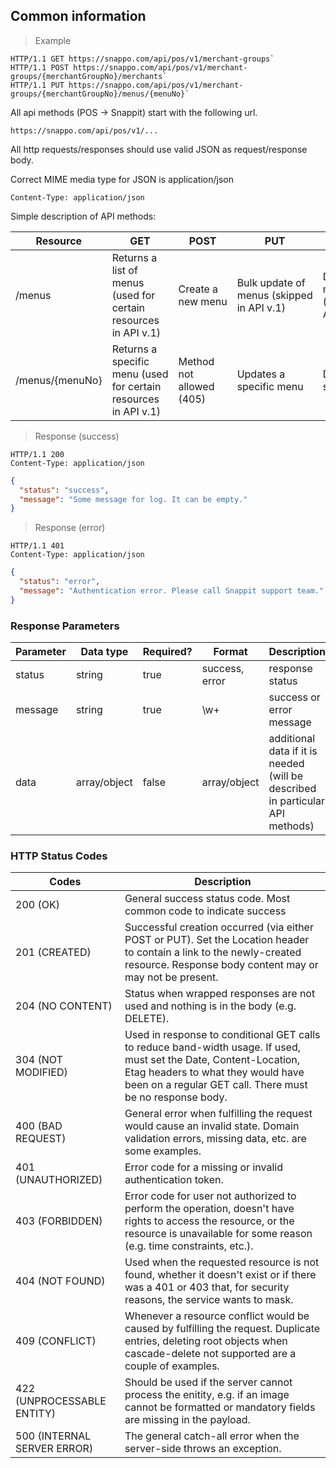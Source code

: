 ## Common information

> Example

```
HTTP/1.1 GET https://snappo.com/api/pos/v1/merchant-groups`
HTTP/1.1 POST https://snappo.com/api/pos/v1/merchant-groups/{merchantGroupNo}/merchants`
HTTP/1.1 PUT https://snappo.com/api/pos/v1/merchant-groups/{merchantGroupNo}/menus/{menuNo}`
```

All api methods (POS -> Snappit) start with the following url.

`https://snappo.com/api/pos/v1/...`

All http requests/responses should use valid JSON as request/response body.

Correct MIME media type for JSON is application/json

`Content-Type: application/json`

Simple description of API methods:

Resource | GET | POST | PUT | DELETE
-------- | --- | ---- | --- | ------
/menus | Returns a list of menus (used for certain resources in API v.1) | Create a new menu | Bulk update of menus (skipped in API v.1) | Delete all menus (skipped in API v.1)
/menus/{menuNo} | Returns a specific menu (used for certain resources in API v.1) | Method not allowed (405) | Updates a specific menu | Deletes a specific menu


> Response (success)

```
HTTP/1.1 200
Content-Type: application/json
```

```json
{
  "status": "success",
  "message": "Some message for log. It can be empty."
}
```

> Response (error)

```
HTTP/1.1 401
Content-Type: application/json
```
```json
{
  "status": "error",
  "message": "Authentication error. Please call Snappit support team."
}
```

### Response Parameters

Parameter | Data type | Required? | Format | Description
--------- | --------- | --------- | ------ | -----------
status | string | true | success, error | response status
message | string | true | \w+ | success or error message
data | array/object | false | array/object | additional data if it is needed (will be described in particular API methods)

### HTTP Status Codes

Codes | Description
----- | -----------
200 (OK) | General success status code. Most common code to indicate success
201 (CREATED) | Successful creation occurred (via either POST or PUT). Set the Location header to contain a link to the newly-created resource. Response body content may or may not be present.
204 (NO CONTENT) | Status when wrapped responses are not used and nothing is in the body (e.g. DELETE).
304 (NOT MODIFIED) | Used in response to conditional GET calls to reduce band-width usage. If used, must set the Date, Content-Location, Etag headers to what they would have been on a regular GET call. There must be no response body.
400 (BAD REQUEST) | General error when fulfilling the request would cause an invalid state. Domain validation errors, missing data, etc. are some examples.
401 (UNAUTHORIZED) | Error code for a missing or invalid authentication token.
403 (FORBIDDEN) | Error code for user not authorized to perform the operation, doesn't have rights to access the resource, or the resource is unavailable for some reason (e.g. time constraints, etc.).
404 (NOT FOUND) | Used when the requested resource is not found, whether it doesn't exist or if there was a 401 or 403 that, for security reasons, the service wants to mask.
409 (CONFLICT) | Whenever a resource conflict would be caused by fulfilling the request. Duplicate entries, deleting root objects when cascade-delete not supported are a couple of examples.
422 (UNPROCESSABLE ENTITY) | Should be used if the server cannot process the enitity, e.g. if an image cannot be formatted or mandatory fields are missing in the payload.
500 (INTERNAL SERVER ERROR) | The general catch-all error when the server-side throws an exception.

